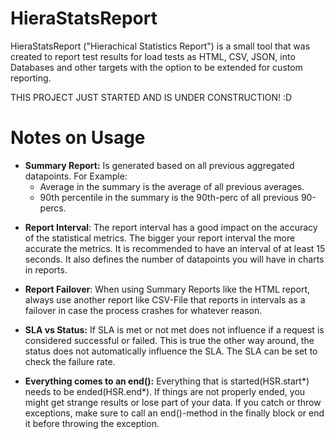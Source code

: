 # HieraStatsReport
HieraStatsReport ("Hierachical Statistics Report") is a small tool that was created to report test results for load tests as HTML, CSV, JSON, into Databases and other targets with the option to be extended for custom reporting.

THIS PROJECT JUST STARTED AND IS UNDER CONSTRUCTION! :D

# Notes on Usage
- **Summary Report:** Is generated based on all previous aggregated datapoints. For Example:
	- Average in the summary is the average of all previous averages.
	- 90th percentile in the summary is the 90th-perc of all previous 90-percs.
	
* **Report Interval**: The report interval has a good impact on the accuracy of the statistical metrics. The bigger your report interval the more accurate the metrics. It is recommended to have an interval of at least 15 seconds. It also defines the number of datapoints you will have in charts in reports.

* **Report Failover**: When using Summary Reports like the HTML report, always use another report like CSV-File that reports in intervals as a failover in case the process crashes for whatever reason.

* **SLA vs Status:** If SLA is met or not met does not influence if a request is considered successful or failed. This is true the other way around, the status does not automatically influence the SLA. The SLA can be set to check the failure rate.

* **Everything comes to an end():** Everything that is started(HSR.start*) needs to be ended(HSR.end*). If things are not properly ended, you might get strange results or lose part of your data. If you catch or throw exceptions, make sure to call an end()-method in the finally block or end it before throwing the exception.
